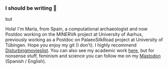 ### I should be writing 🤔

but

Hola! I'm María, from Spain, a computational archaeologist and now Postdoc working on the MINERVA project at University of Aarhus, previously working as a Postdoc on PalaeoSilkRoad project at University of Tübingen. Hope you enjoy my git (I don't). I highly recommend [Disturbingmovieslist](https://github.com/Mcotsar/Disturbingmovieslist). You can also see my academic work [here](https://scholar.google.es/citations?user=edhP6ewAAAAJ&hl=es), but for nonsense stuff, feminism and science you can follow me on my [Mastodon](https://fediscience.org/@mcotsar) (Spanish / English). 





<!--
**Mcotsar/Mcotsar** is a ✨ _special_ ✨ repository because its `README.md` (this file) appears on your GitHub profile.

Here are some ideas to get you started:

- 🔭 I’m currently working on ...
- 🌱 I’m currently learning ...
- 👯 I’m looking to collaborate on ...
- 🤔 I’m looking for help with ...
- 💬 Ask me about ...
- 📫 How to reach me: ...
- 😄 Pronouns: ...
- ⚡ Fun fact: ...
-->
